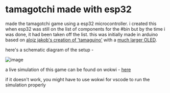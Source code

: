 # tamagotchi made with esp32

made the tamagotchi game using a esp32 microcontroller. i created this when esp32 was still on the list of components for the #bin but by the time i was done, it had been taken off the list. this was initially made in arduino based on [alojz jakob's creation of 'tamaguino'](https://github.com/alojzjakob/Tamaguino) with a [much larger OLED](https://www.instructables.com/Tamaguino-Update-With-Huge-OLED/).


here's a schematic diagram of the setup -

![image](https://github.com/user-attachments/assets/ed28087c-4710-4ff6-8840-94da9d04d17b)


a live simulation of this game can be found on wokwi - [here](https://wokwi.com/projects/406760649085824001)

if it doesn't work, you might have to use wokwi for vscode to run the simulation properly
